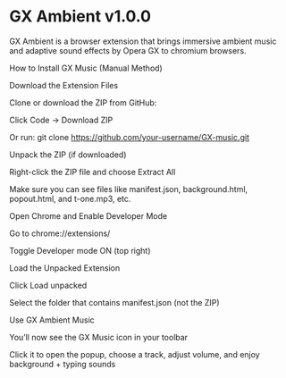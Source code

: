 # GX Ambient v1.0.0
GX Ambient is a browser extension that brings immersive ambient music and adaptive sound effects by Opera GX to chromium browsers. 
 
 
 

How to Install GX Music (Manual Method)

Download the Extension Files

Clone or download the ZIP from GitHub:

Click Code → Download ZIP

Or run: git clone https://github.com/your-username/GX-music.git

Unpack the ZIP (if downloaded)

Right-click the ZIP file and choose Extract All

Make sure you can see files like manifest.json, background.html, popout.html, and t-one.mp3, etc.

Open Chrome and Enable Developer Mode

Go to chrome://extensions/

Toggle Developer mode ON (top right)

Load the Unpacked Extension

Click Load unpacked

Select the folder that contains manifest.json (not the ZIP)

Use GX Ambient Music

You’ll now see the GX Music icon in your toolbar

Click it to open the popup, choose a track, adjust volume, and enjoy background + typing sounds

